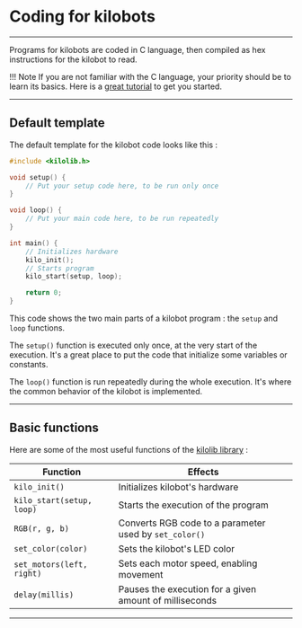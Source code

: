 # Coding for kilobots
---

Programs for kilobots are coded in C language, then compiled as hex instructions for the kilobot to read.

!!! Note
    If you are not familiar with the C language, your priority should be to learn its basics. Here is a [great tutorial](https://www.programiz.com/c-programming) to get you started.

---

## Default template

The default template for the kilobot code looks like this :

```c
#include <kilolib.h>

void setup() {
    // Put your setup code here, to be run only once
}

void loop() {
    // Put your main code here, to be run repeatedly
}

int main() {
    // Initializes hardware
    kilo_init();
    // Starts program
    kilo_start(setup, loop);

    return 0;
}
```

This code shows the two main parts of a kilobot program : the `setup` and `loop` functions.

The `setup()` function is executed only once, at the very start of the execution. It's a great place to put the code that initialize some variables or constants.

The `loop()` function is run repeatedly during the whole execution. It's where the common behavior of the kilobot is implemented.

---

## Basic functions

Here are some of the most useful functions of the [kilolib library](https://www.kilobotics.com/docs/index.html) :

Function | Effects
------------ | -----------------
`kilo_init()` | Initializes kilobot's hardware
`kilo_start(setup, loop)` | Starts the execution of the program
`RGB(r, g, b)` | Converts RGB code to a parameter used by `set_color()`
`set_color(color)` | Sets the kilobot's LED color
`set_motors(left, right)` | Sets each motor speed, enabling movement
`delay(millis)` | Pauses the execution for a given amount of milliseconds

---
